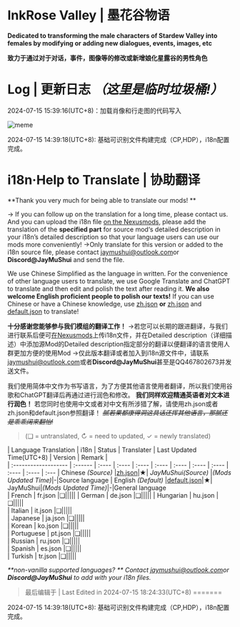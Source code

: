 # InkRose Valley | 墨花谷物语



**Dedicated to transforming the male characters of Stardew Valley into females by modifying or adding new dialogues, events, images, etc**


**致力于通过对于对话，事件，图像等的修改或新增娘化星露谷的男性角色**


# Log | 更新日志 _（这里是临时垃圾桶!）_


2024-07-15 15:39:16(UTC+8)：加载肖像和行走图的代码写入


![meme](https://telegraph-image-2qa.pages.dev/file/80511f1416009d27749ef.png)


2024-07-15 14:39:18(UTC+8): 基础可识别文件构建完成（CP,HDP），i18n配置完成。


# i18n·Help to Translate | 协助翻译



**Thank you very much for being able to translate our mods! **

→ If you can follow up on the translation for a long time, please contact us.
And you can upload the i18n file [on the Nexusmods](https://www.nexusmods.com/stardewvalley/mods/add), please add the translation of the **specified part** for source mod‘s detailed description in your i18n’s detailed description so that your language users can use our mods more conveniently!
→Only translate for this version or added to the i18n source file, please contact <jaymushui@outlook.com>or **Discord@JayMuShui** and send the file.

We use Chinese Simplified as the language in written. For the convenience of other language users to translate, we use Google Translate and ChatGPT to translate and then edit and polish the text after reading it.
**We also welcome English proficient people to polish our texts!**
If you can use Chinese or have a Chinese knowledge, use [zh.json](https://github.com/JayMuShui/InkRose-Valley-Stardew-Valley-Mods/blob/main/%5BCP%5DInkRoseValley/i18n/zh.json) **or** [zh.json](https://github.com/JayMuShui/InkRose-Valley-Stardew-Valley-Mods/blob/main/%5BCP%5DInkRoseValley/i18n/zh.json) and [default.json](https://github.com/JayMuShui/InkRose-Valley-Stardew-Valley-Mods/blob/main/%5BCP%5DInkRoseValley/i18n/default.json) to translate!


**十分感谢您能够参与我们模组的翻译工作！**
→若您可以长期的跟进翻译，与我们进行联系后便可[在Nexusmods](https://www.nexusmods.com/stardewvalley/mods/add)上传i18n文件，并在Detailed description（详细描述）中添加源Mod的Detailed description指定部分的翻译以便翻译的语言使用人群更加方便的使用Mod
→仅此版本翻译或者加入到i18n源文件中，请联系<jaymushui@outlook.com>或者**Discord@JayMuShui**甚至是QQ467802673并发送文件。

我们使用简体中文作为书写语言，为了方便其他语言使用者翻译，所以我们使用谷歌和ChatGPT翻译后再通过进行润色和修改。
**我们同样欢迎精通英语者对文本进行润色！**
若您同时也使用中文或者对中文有所涉猎了解，请使用zh.json或者zh.json和default.json参照翻译！
~~_腻若果都康得洞这具话还挥其他语言，那腻还是乖乖阔来翻怡!_~~



>(❑ = untranslated, ↻ = need to updated, ✓ = newly translated)


| Language Translation | i18n    | Status   |  Translater   | Last Updated Time(UTC+8)   |  Version | Remark |    
| :------------------- | :------ | :---- | :---- | :---- | :---- | :---- | :---- | :---- | :---- | :---- | :--- 
| Chinese _(Source)_   |[zh.json](https://github.com/JayMuShui/InkRose-Valley-Stardew-Valley-Mods/blob/main/%5BCP%5DInkRoseValley/i18n/zh.json)|★| _JayMuShui(Source)_ |_(Mods Updated Time)_|-|Source language
| English _(Default)_  |[default.json](https://github.com/JayMuShui/InkRose-Valley-Stardew-Valley-Mods/blob/main/%5BCP%5DInkRoseValley/i18n/default.json)|★| JayMuShui|_(Mods Updated Time)_|-|General language   
| French               | fr.json |❑|||||
| German               | de.json |❑|||||
| Hungarian            | hu.json |❑|||||    
| Italian              | it.json |❑|||||      
| Japanese             | ja.json |❑|||||       
| Korean               | ko.json |❑|||||    
| Portuguese           | pt.json |❑|||||       
| Russian              | ru.json |❑|||||     
| Spanish              | es.json |❑|||||    
| Turkish              | tr.json |❑|||||     

_**non-vanilla supported languages? ** Contact <jaymushui@outlook.com>or **Discord@JayMuShui** to add with your i18n files._






>最后编辑于 | Last Edited in 2024-07-15 18:24:33(UTC+8)
=======

2024-07-15 14:39:18(UTC+8): 基础可识别文件构建完成（CP,HDP），i18n配置完成。




